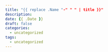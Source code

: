 ```yaml
---
title: "{{ replace .Name "-" " " | title }}"
description: 
date: {{ .Date }}
draft: false
categories:
  - uncategorized
tags:
  - uncategorized
---
```

<!--more-->